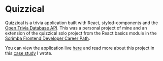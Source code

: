 # Quizzical

Quizzical is a trivia application built with React, styled-components and the [Open Trivia Database API](https://opentdb.com/). This was a personal project of mine and an extension of the quizzical solo project from the React basics module in the [Scrimba Frontend Developer Career Path](https://scrimba.com/learn/frontend).

You can view the application live [here](https://benchong.dev/projects/quizzical/) and read more about this project in this [case study](https://benchong.dev/projects/quizzical/) I wrote.
